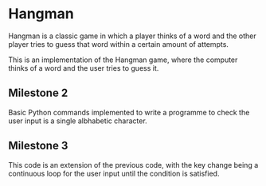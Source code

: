 # Hangman
Hangman is a classic game in which a player thinks of a word and the other player tries to guess that word within a certain amount of attempts.

This is an implementation of the Hangman game, where the computer thinks of a word and the user tries to guess it. 

## Milestone 2
Basic Python commands implemented to write a programme to check the user input is a single albhabetic character.

## Milestone 3
This code is an extension of the previous code, with the key change being a continuous loop for the user input until the condition is satisfied.

